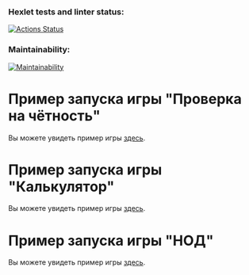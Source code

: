 ### Hexlet tests and linter status:

[![Actions Status](https://github.com/leokalentev/java-project-61/actions/workflows/hexlet-check.yml/badge.svg)](https://github.com/leokalentev/java-project-61/actions)

### Maintainability:

[![Maintainability](https://api.codeclimate.com/v1/badges/a3964c26388151547895/maintainability)](https://codeclimate.com/github/leokalentev/java-project-61/maintainability)

# Пример запуска игры "Проверка на чётность"

Вы можете увидеть пример игры [здесь](https://asciinema.org/a/lJItpXJMfah9VvnffHimA182o).

# Пример запуска игры "Калькулятор"

Вы можете увидеть пример игры [здесь](https://asciinema.org/a/jfiekcRwLP9922j7d3GCLmjdg).

# Пример запуска игры "НОД"

Вы можете увидеть пример игры [здесь](https://asciinema.org/a/R2612TiR0YT60QOKfpwS8dLJE).
